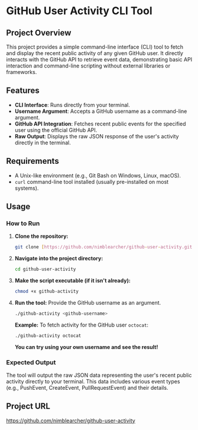 # GitHub User Activity CLI Tool

## Project Overview
This project provides a simple command-line interface (CLI) tool to fetch and display the recent public activity of any given GitHub user. It directly interacts with the GitHub API to retrieve event data, demonstrating basic API interaction and command-line scripting without external libraries or frameworks.

## Features
* **CLI Interface**: Runs directly from your terminal.
* **Username Argument**: Accepts a GitHub username as a command-line argument.
* **GitHub API Integration**: Fetches recent public events for the specified user using the official GitHub API.
* **Raw Output**: Displays the raw JSON response of the user's activity directly in the terminal.

## Requirements
* A Unix-like environment (e.g., Git Bash on Windows, Linux, macOS).
* `curl` command-line tool installed (usually pre-installed on most systems).

## Usage

### How to Run

1.  **Clone the repository:**
    ```bash
    git clone [https://github.com/nimblearcher/github-user-activity.git](https://github.com/nimblearcher/github-user-activity.git)
    ```
2.  **Navigate into the project directory:**
    ```bash
    cd github-user-activity
    ```
3.  **Make the script executable (if it isn't already):**
    ```bash
    chmod +x github-activity
    ```
4.  **Run the tool:**
    Provide the GitHub username as an argument.
    ```bash
    ./github-activity <github-username>
    ```
    **Example:** To fetch activity for the GitHub user `octocat`:
    ```bash
    ./github-activity octocat
    ```
    **You can try using your own username and see the result!**

### Expected Output
The tool will output the raw JSON data representing the user's recent public activity directly to your terminal. This data includes various event types (e.g., PushEvent, CreateEvent, PullRequestEvent) and their details.

## Project URL
https://github.com/nimblearcher/github-user-activity
